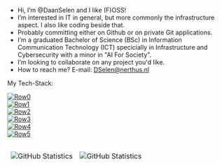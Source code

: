 - Hi, I’m @DaanSelen and I like (F)OSS!
- I’m interested in IT in general, but more commonly the infrastructure aspect. I also like coding beside that.
- Probably committing either on Github or on private Git applications.
- I’m a graduated Bachelor of Science (BSc) in Information Communication Technology (ICT) specicially in Infrastructure and Cybersecurity with a minor in "AI For Society".
- I’m looking to collaborate on any project you'd like.
- How to reach me?
E-mail: DSelen@nerthus.nl

My Tech-Stack:<br>

[![Row0](https://skillicons.dev/icons?i=ansible,bash,go,md,powershell)](https://skillicons.dev)<br>
[![Row1](https://skillicons.dev/icons?i=python,git,github,githubactions,vscode)](https://skillicons.dev)<br>
[![Row2](https://skillicons.dev/icons?i=linux,debian,kali,mint,ubuntu)](https://skillicons.dev)<br>
[![Row3](https://skillicons.dev/icons?i=windows,arduino,raspberrypi,docker,kubernetes)](https://skillicons.dev)<br>
[![Row4](https://skillicons.dev/icons?i=mysql,nginx,postgres,sqlite,wordpress)](https://skillicons.dev)<br>
[![Row5](https://skillicons.dev/icons?i=cloudflare,discord,vim,postman)](https://skillicons.dev)<br>



<table align="left" border="0" cellpadding="0" cellspacing="0">
  <thead>
    <tr>
      <td>
        <img
          src="https://github-readme-stats.vercel.app/api?username=DaanSelen&show_icons=true&locale=en&theme=tokyonight&count_private=false"
          alt="GitHub Statistics"
        />
      </td>
      <td>
        <img
          src="https://streak-stats.demolab.com/?user=DaanSelen&theme=tokyonight"
          alt="GitHub Statistics"
        />
      </td>
    </tr>
  </thead>
</table>
